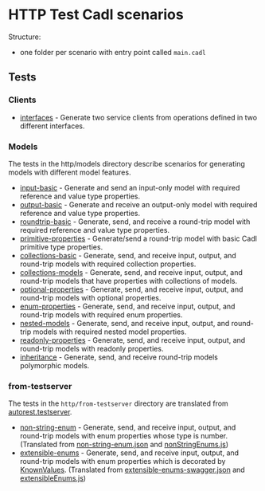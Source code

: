 # HTTP Test Cadl scenarios

Structure:

- one folder per scenario with entry point called `main.cadl`

## Tests

### Clients

- [interfaces](https://github.com/Azure/cadl-ranch/tree/main/packages/cadl-ranch-specs/http/clients/interfaces) - Generate two service clients from operations defined in two different interfaces.

### Models

The tests in the http/models directory describe scenarios for generating models with different model features.

- [input-basic](https://github.com/Azure/cadl-ranch/tree/main/packages/cadl-ranch-specs/http/models/input-basic) - Generate and send an input-only model with required reference and value type properties.
- [output-basic](https://github.com/Azure/cadl-ranch/tree/main/packages/cadl-ranch-specs/http/models/output-basic) - Generate and receive an output-only model with required reference and value type properties.
- [roundtrip-basic](https://github.com/Azure/cadl-ranch/tree/main/packages/cadl-ranch-specs/http/models/roundtrip-basic) - Generate, send, and receive a round-trip model with required reference and value type properties.
- [primitive-properties](https://github.com/Azure/cadl-ranch/tree/main/packages/cadl-ranch-specs/http/models/primitive-properties) - Generate/send a round-trip model with basic Cadl primitive type properties.
- [collections-basic](https://github.com/Azure/cadl-ranch/tree/main/packages/cadl-ranch-specs/http/models/collections-basic) - Generate, send, and receive input, output, and round-trip models with required collection properties.
- [collections-models](https://github.com/Azure/cadl-ranch/tree/main/packages/cadl-ranch-specs/http/models/collections-models) - Generate, send, and receive input, output, and round-trip models that have properties with collections of models.
- [optional-properties](https://github.com/Azure/cadl-ranch/tree/main/packages/cadl-ranch-specs/http/models/optional-properties) - Generate, send, and receive input, output, and round-trip models with optional properties.
- [enum-properties](https://github.com/Azure/cadl-ranch/tree/main/packages/cadl-ranch-specs/http/models/enum-properties) - Generate, send, and receive input, output, and round-trip models with required enum properties.
- [nested-models](https://github.com/Azure/cadl-ranch/tree/main/packages/cadl-ranch-specs/http/models/nested-models) - Generate, send, and receive input, output, and round-trip models with required nested model properties.
- [readonly-properties](https://github.com/Azure/cadl-ranch/tree/main/packages/cadl-ranch-specs/http/models/readonly-properties) - Generate, send, and receive input, output, and round-trip models with readonly properties.
- [inheritance](https://github.com/Azure/cadl-ranch/tree/main/packages/cadl-ranch-specs/http/models/inheritance) - Generate, send, and receive round-trip models polymorphic models.

### from-testserver

The tests in the `http/from-testserver` directory are translated from [autorest.testserver](https://github.com/Azure/autorest.testserver/tree/main/swagger).

- [non-string-enum](https://github.com/Azure/cadl-ranch/tree/main/packages/cadl-ranch-specs/http/from-testserver/non-string-enum) - Generate, send, and receive input, output, and round-trip models with enum properties whose type is number.(Translated from [non-string-enum.json](https://github.com/Azure/autorest.testserver/blob/main/swagger/non-string-enum.json) and [nonStringEnums.js](https://github.com/Azure/autorest.testserver/blob/main/legacy/routes/nonStringEnums.js))
- [extensible-enums](https://github.com/Azure/cadl-ranch/tree/main/packages/cadl-ranch-specs/http/from-testserver/extensible-enums) - Generate, send, and receive input, output, and round-trip models with enum properties which is decorated by [KnownValues](https://github.com/microsoft/cadl/blob/main/docs/tutorial.md#knownvalues). (Translated from [extensible-enums-swagger.json](https://github.com/Azure/autorest.testserver/blob/main/swagger/extensible-enums-swagger.json) and [extensibleEnums.js](https://github.com/Azure/autorest.testserver/blob/main/legacy/routes/extensibleEnums.js))
